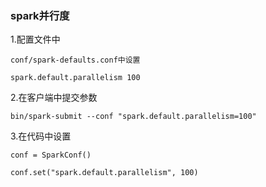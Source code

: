 ### spark并行度

1.配置文件中

```
conf/spark-defaults.conf中设置

spark.default.parallelism 100
```

2.在客户端中提交参数

```
bin/spark-submit --conf "spark.default.parallelism=100"
```

3.在代码中设置

```
conf = SparkConf()

conf.set("spark.default.parallelism", 100)
```

